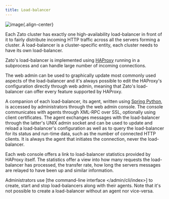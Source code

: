 ```yaml
---
title: Load-balancer
---
```


![image](/gfx/arch-load-balancer.png){.align-center}

Each Zato cluster has exactly one high-availability load-balancer in front of it
to fairly distribute incoming HTTP traffic across all the servers forming
a cluster. A load-balancer is a cluster-specific entity, each cluster needs to
have its own load-balancer.

Zato\'s load-balancer is implemented using [HAProxy](http://haproxy.1wt.eu/)
running in a subprocess and can handle large number of incoming connections.

The web admin can be used to graphically update most commonly used aspects
of the load-balancer and it\'s always possible to edit the HAProxy\'s configuration
directly through web admin, meaning that Zato\'s load-balancer can offer every
feature supported by HAProxy.

A companion of each load-balancer, its agent, written using
[Spring Python](http://static.springsource.org/spring-python/1.2.x/sphinx/html/remoting.html#secure-xml-rpc),
is accessed by administrators through the web admin console. The console
communicates with agents through XML-RPC over SSL, optionally using client
certificates. The agent exchanges messages with the load-balancer through
the latter\'s UNIX admin socket and can be used to update and reload a load-balancer\'s
configuration as well as to query the load-balancer for its status and run-time
data, such as the number of connected HTTP clients. It is always the agent
that initiates the connection, never the load-balancer.

Each web console offers a link to load-balancer statistics provided by HAProxy
itself. The statistics offer a view into how many requests the load-balancer has
processed, the transfer rate, how long the servers messages are relayed to have
been up and similar information.

Administrators use [the command-line interface \</admin/cli/index\>] to create,
start and stop load-balancers along with their agents. Note that it\'s not possible
to create a load-balancer without an agent nor vice-versa.
